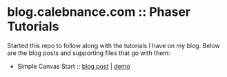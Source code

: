 # blog.calebnance.com :: Phaser Tutorials

Started this repo to follow along with the tutorials I have on my blog. Below are the blog posts and supporting files that go with them:

* Simple Canvas Start :: [blog post](https://blog.calebnance.com/phaser/simple-canvas-start.html) | [demo](https://blog.calebnance.com/tutorial/phaser/simple-canvas-start.html)
